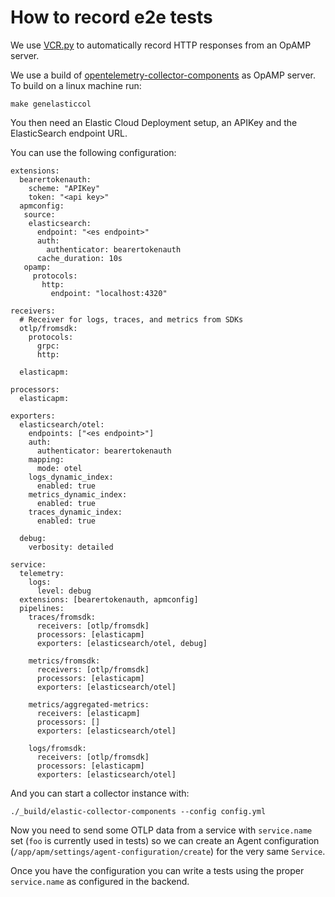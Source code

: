# How to record e2e tests

We use [VCR.py](https://vcrpy.readthedocs.io/en/latest/) to automatically record HTTP responses from
an OpAMP server.

We use a build of [opentelemetry-collector-components](https://github.com/elastic/opentelemetry-collector-components/) as
OpAMP server. To build on a linux machine run:

`make genelasticcol`

You then need an Elastic Cloud Deployment setup, an APIKey and the ElasticSearch endpoint URL.


You can use the following configuration:

```
extensions:
  bearertokenauth:
    scheme: "APIKey"
    token: "<api key>"
  apmconfig:
   source:
    elasticsearch:
      endpoint: "<es endpoint>"
      auth:
        authenticator: bearertokenauth
      cache_duration: 10s
   opamp:
     protocols:
       http:
         endpoint: "localhost:4320"

receivers:
  # Receiver for logs, traces, and metrics from SDKs
  otlp/fromsdk:
    protocols:
      grpc:
      http:

  elasticapm:

processors:
  elasticapm:

exporters:
  elasticsearch/otel:
    endpoints: ["<es endpoint>"]
    auth:
      authenticator: bearertokenauth
    mapping:
      mode: otel
    logs_dynamic_index:
      enabled: true
    metrics_dynamic_index:
      enabled: true
    traces_dynamic_index:
      enabled: true

  debug:
    verbosity: detailed

service:
  telemetry:
    logs:
      level: debug
  extensions: [bearertokenauth, apmconfig]
  pipelines:
    traces/fromsdk:
      receivers: [otlp/fromsdk]
      processors: [elasticapm]
      exporters: [elasticsearch/otel, debug]

    metrics/fromsdk:
      receivers: [otlp/fromsdk]
      processors: [elasticapm]
      exporters: [elasticsearch/otel]

    metrics/aggregated-metrics:
      receivers: [elasticapm]
      processors: []
      exporters: [elasticsearch/otel]

    logs/fromsdk:
      receivers: [otlp/fromsdk]
      processors: [elasticapm]
      exporters: [elasticsearch/otel]
```

And you can start a collector instance with:

`./_build/elastic-collector-components --config config.yml`

Now you need to send some OTLP data from a service with `service.name` set (`foo` is currently used in tests) so we can
create an Agent configuration (`/app/apm/settings/agent-configuration/create`) for the very same `Service`.

Once you have the configuration you can write a tests using the proper `service.name` as configured in the backend.
